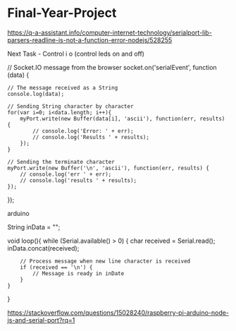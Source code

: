 # Final-Year-Project

https://q-a-assistant.info/computer-internet-technology/serialport-lib-parsers-readline-is-not-a-function-error-nodejs/528255

Next Task - Control i o (control leds on and off)

// Socket.IO message from the browser
socket.on('serialEvent', function (data) {

    // The message received as a String
    console.log(data);

    // Sending String character by character
    for(var i=0; i<data.length; i++){
        myPort.write(new Buffer(data[i], 'ascii'), function(err, results) {
            // console.log('Error: ' + err);
            // console.log('Results ' + results);
        });
    }

    // Sending the terminate character
    myPort.write(new Buffer('\n', 'ascii'), function(err, results) {
        // console.log('err ' + err);
        // console.log('results ' + results);
    });
});

arduino

String inData = "";

void loop(){
    while (Serial.available() > 0) {
        char received = Serial.read();
        inData.concat(received);

        // Process message when new line character is received
        if (received == '\n') {
            // Message is ready in inDate
        }
    }
}

https://stackoverflow.com/questions/15028240/raspberry-pi-arduino-node-js-and-serial-port?rq=1

